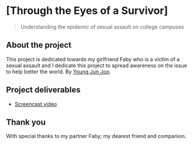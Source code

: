# [Through the Eyes of a Survivor]

> Understanding the epidemic of sexual assault on college campuses

## About the project

This project is dedicated towards my girlfriend Faby who is a victim of a sexual assault and I dedicate this project to spread awareness on the issue to help better the world. By [Young Jun Joo](https://github.com/youngjun827).

## Project deliverables

- [Screencast video](https://youtu.be/prOCyoFYOUo)

## Thank you

With special thanks to my partner Faby; my dearest friend and companion.
